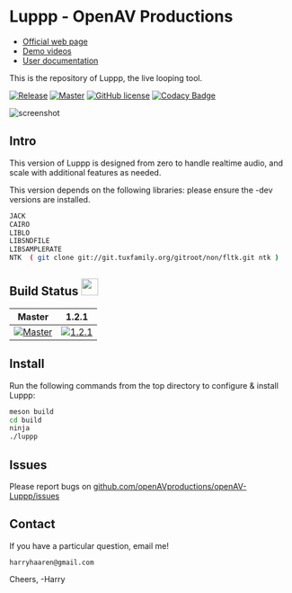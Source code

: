 Luppp - OpenAV Productions
===============================

*   [Official web page](http://openavproductions.com/luppp)
*   [Demo videos](https://www.youtube.com/playlist?list=PLPVwzZjovbBxIik8lUisH5XdLzALDeY9j)
*   [User documentation](http://openavproductions.com/doc/luppp.html)

This is the repository of Luppp, the live looping tool.

[![Release](https://img.shields.io/github/release/openAVproductions/openAV-Luppp.svg)](https://github.com/openAVproductions/openAV-Luppp/releases/latest) 
[![Master][openAV-luppp-master-status]][travis-branches] 
[![GitHub license](https://img.shields.io/github/license/openAVproductions/openAV-Luppp)](https://github.com/openAVproductions/openAV-Luppp/blob/master/LICENSE)
[![Codacy Badge](https://api.codacy.com/project/badge/Grade/3ab898e60d3f4c8eabd44015e0e347f4)](https://www.codacy.com/manual/Jee-Bee/openAV-Luppp?utm_source=github.com&amp;utm_medium=referral&amp;utm_content=Jee-Bee/openAV-Luppp&amp;utm_campaign=Badge_Grade)

![screenshot](resources/screenshots/1.2.png "Luppp 1.2 Screenshot")

Intro
-----
This version of Luppp is designed from zero to handle realtime
audio, and scale with additional features as needed.

This version depends on the following libraries:
please ensure the -dev versions are installed.

```bash
JACK
CAIRO
LIBLO
LIBSNDFILE
LIBSAMPLERATE
NTK  ( git clone git://git.tuxfamily.org/gitroot/non/fltk.git ntk )
```

Build Status <img src="https://blog.travis-ci.com/images/travis-mascot-200px.png" height="30"/>
------------

| Master | 1.2.1 |
|:------:|:----:|
|[![Master][openAV-luppp-master-status]][travis-branches]|[![1.2.1][openAV-1.2.1-status]][travis-branches]|

[openAV-1.2.1-status]: https://travis-ci.com/openAVproductions/openAV-Luppp.svg?branch=release-1.2.1
[openAV-luppp-master-status]: https://travis-ci.com/openAVproductions/openAV-Luppp.svg?branch=master
[travis-branches]: https://travis-ci.com/openAVproductions/openAV-Luppp/branches
[travis-builds]: https://travis-ci.com/openAVproductions/openAV-Luppp/builds


Install
-------

Run the following commands from the top directory to configure & install Luppp:

```bash
meson build
cd build
ninja
./luppp
```

Issues
------
Please report bugs on [github.com/openAVproductions/openAV-Luppp/issues](http://github.com/openAVproductions/openAV-Luppp/issues)

Contact
-------
If you have a particular question, email me!
```
harryhaaren@gmail.com
```

Cheers, -Harry
